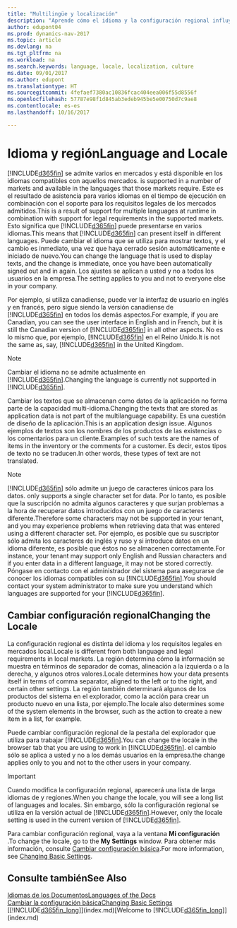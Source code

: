 ```yaml
---
title: "Multilingüe y localización"
description: "Aprende cómo el idioma y la configuración regional influyen en la experiencia de Dynamics NAV."
author: edupont04
ms.prod: dynamics-nav-2017
ms.topic: article
ms.devlang: na
ms.tgt_pltfrm: na
ms.workload: na
ms.search.keywords: language, locale, localization, culture
ms.date: 09/01/2017
ms.author: edupont
ms.translationtype: HT
ms.sourcegitcommit: 4fefaef7380ac10836fcac404eea006f55d8556f
ms.openlocfilehash: 57787e98f1d845ab3edeb945be5e00750d7c9ae8
ms.contentlocale: es-es
ms.lasthandoff: 10/16/2017

---
```

# <a name="language-and-locale"></a><span data-ttu-id="20dea-103">Idioma y región</span><span class="sxs-lookup"><span data-stu-id="20dea-103">Language and Locale</span></span>
[!INCLUDE[d365fin](includes/d365fin_md.md)]<span data-ttu-id="20dea-104"> se admite varios en mercados y está disponible en los idiomas compatibles con aquellos mercados.</span><span class="sxs-lookup"><span data-stu-id="20dea-104"> is supported in a number of markets and available in the languages that those markets require.</span></span> <span data-ttu-id="20dea-105">Este es el resultado de asistencia para varios idiomas en el tiempo de ejecución en combinación con el soporte para los requisitos legales de los mercados admitidos.</span><span class="sxs-lookup"><span data-stu-id="20dea-105">This is a result of support for multiple languages at runtime in combination with support for legal requirements in the supported markets.</span></span> <span data-ttu-id="20dea-106">Esto significa que [!INCLUDE[d365fin](includes/d365fin_md.md)] puede presentarse en varios idiomas.</span><span class="sxs-lookup"><span data-stu-id="20dea-106">This means that [!INCLUDE[d365fin](includes/d365fin_md.md)] can present itself in different languages.</span></span> <span data-ttu-id="20dea-107">Puede cambiar el idioma que se utiliza para mostrar textos, y el cambio es inmediato, una vez que haya cerrado sesión automáticamente e iniciado de nuevo.</span><span class="sxs-lookup"><span data-stu-id="20dea-107">You can change the language that is used to display texts, and the change is immediate, once you have been automatically signed out and in again.</span></span> <span data-ttu-id="20dea-108">Los ajustes se aplican a usted y no a todos los usuarios en la empresa.</span><span class="sxs-lookup"><span data-stu-id="20dea-108">The setting applies to you and not to everyone else in your company.</span></span>  

<span data-ttu-id="20dea-109">Por ejemplo, si utiliza canadiense, puede ver la interfaz de usuario en inglés y en francés, pero sigue siendo la versión canadiense de [!INCLUDE[d365fin](includes/d365fin_md.md)] en todos los demás aspectos.</span><span class="sxs-lookup"><span data-stu-id="20dea-109">For example, if you are Canadian, you can see the user interface in English and in French, but it is still the Canadian version of [!INCLUDE[d365fin](includes/d365fin_md.md)] in all other aspects.</span></span> <span data-ttu-id="20dea-110">No es lo mismo que, por ejemplo, [!INCLUDE[d365fin](includes/d365fin_md.md)] en el Reino Unido.</span><span class="sxs-lookup"><span data-stu-id="20dea-110">It is not the same as, say, [!INCLUDE[d365fin](includes/d365fin_md.md)] in the United Kingdom.</span></span>  

> [!NOTE]  
>  <span data-ttu-id="20dea-111">Cambiar el idioma no se admite actualmente en [!INCLUDE[d365fin](includes/d365fin_md.md)].</span><span class="sxs-lookup"><span data-stu-id="20dea-111">Changing the language is currently not supported in [!INCLUDE[d365fin](includes/d365fin_md.md)].</span></span>

<span data-ttu-id="20dea-112">Cambiar los textos que se almacenan como datos de la aplicación no forma parte de la capacidad multi-idioma.</span><span class="sxs-lookup"><span data-stu-id="20dea-112">Changing the texts that are stored as application data is not part of the multilanguage capability.</span></span> <span data-ttu-id="20dea-113">Es una cuestión de diseño de la aplicación.</span><span class="sxs-lookup"><span data-stu-id="20dea-113">This is an application design issue.</span></span> <span data-ttu-id="20dea-114">Algunos ejemplos de textos son los nombres de los productos de las existencias o los comentarios para un cliente.</span><span class="sxs-lookup"><span data-stu-id="20dea-114">Examples of such texts are the names of items in the inventory or the comments for a customer.</span></span> <span data-ttu-id="20dea-115">Es decir, estos tipos de texto no se traducen.</span><span class="sxs-lookup"><span data-stu-id="20dea-115">In other words, these types of text are not translated.</span></span>  

> [!NOTE]  
>  [!INCLUDE[d365fin](includes/d365fin_md.md)]<span data-ttu-id="20dea-116"> sólo admite un juego de caracteres únicos para los datos.</span><span class="sxs-lookup"><span data-stu-id="20dea-116"> only supports a single character set for data.</span></span> <span data-ttu-id="20dea-117">Por lo tanto, es posible que la suscripción no admita algunos caracteres y que surjan problemas a la hora de recuperar datos introducidos con un juego de caracteres diferente.</span><span class="sxs-lookup"><span data-stu-id="20dea-117">Therefore some characters may not be supported in your tenant, and you may experience problems when retrieving data that was entered using a different character set.</span></span> <span data-ttu-id="20dea-118">Por ejemplo, es posible que su suscriptor sólo admita los caracteres de inglés y ruso y si introduce datos en un idioma diferente, es posible que éstos no se almacenen correctamente.</span><span class="sxs-lookup"><span data-stu-id="20dea-118">For instance, your tenant may support only English and Russian characters and if you enter data in a different language, it may not be stored correctly.</span></span> <span data-ttu-id="20dea-119">Póngase en contacto con el administrador del sistema para asegurarse de conocer los idiomas compatibles con su [!INCLUDE[d365fin](includes/d365fin_md.md)].</span><span class="sxs-lookup"><span data-stu-id="20dea-119">You should contact your system administrator to make sure you understand which languages are supported for your [!INCLUDE[d365fin](includes/d365fin_md.md)].</span></span>  

## <a name="changing-the-locale"></a><span data-ttu-id="20dea-120">Cambiar configuración regional</span><span class="sxs-lookup"><span data-stu-id="20dea-120">Changing the Locale</span></span>
<span data-ttu-id="20dea-121">La configuración regional es distinta del idioma y los requisitos legales en mercados local.</span><span class="sxs-lookup"><span data-stu-id="20dea-121">Locale is different from both language and legal requirements in local markets.</span></span> <span data-ttu-id="20dea-122">La región determina cómo la información se muestra en términos de separador de comas, alineación a la izquierda o a la derecha, y algunos otros valores.</span><span class="sxs-lookup"><span data-stu-id="20dea-122">Locale determines how your data presents itself in terms of comma separator, aligned to the left or to the right, and certain other settings.</span></span> <span data-ttu-id="20dea-123">La región también determinará algunos de los productos del sistema en el explorador, como la acción para crear un producto nuevo en una lista, por ejemplo.</span><span class="sxs-lookup"><span data-stu-id="20dea-123">The locale also determines some of the system elements in the browser, such as the action to create a new item in a list, for example.</span></span>  

<span data-ttu-id="20dea-124">Puede cambiar configuración regional de la pestaña del explorador que utiliza para trabajar [!INCLUDE[d365fin](includes/d365fin_md.md)].</span><span class="sxs-lookup"><span data-stu-id="20dea-124">You can change the locale in the browser tab that you are using to work in [!INCLUDE[d365fin](includes/d365fin_md.md)].</span></span> <span data-ttu-id="20dea-125">el cambio sólo se aplica a usted y no a los demás usuarios en la empresa.</span><span class="sxs-lookup"><span data-stu-id="20dea-125">the change applies only to you and not to the other users in your company.</span></span>  

> [!IMPORTANT]  
>  <span data-ttu-id="20dea-126">Cuando modifica la configuración regional, aparecerá una lista de larga idiomas de y regiones.</span><span class="sxs-lookup"><span data-stu-id="20dea-126">When you change the locale, you will see a long list of languages and locales.</span></span> <span data-ttu-id="20dea-127">Sin embargo, sólo la configuración regional se utiliza en la versión actual de [!INCLUDE[d365fin](includes/d365fin_md.md)].</span><span class="sxs-lookup"><span data-stu-id="20dea-127">However, only the locale setting is used in the current version of [!INCLUDE[d365fin](includes/d365fin_md.md)].</span></span>  

<span data-ttu-id="20dea-128">Para cambiar configuración regional, vaya a la ventana **Mi configuración** .</span><span class="sxs-lookup"><span data-stu-id="20dea-128">To change the locale, go to the **My Settings** window.</span></span> <span data-ttu-id="20dea-129">Para obtener más información, consulte [Cambiar configuración básica](ui-change-basic-settings.md).</span><span class="sxs-lookup"><span data-stu-id="20dea-129">For more information, see [Changing Basic Settings](ui-change-basic-settings.md).</span></span>  

## <a name="see-also"></a><span data-ttu-id="20dea-130">Consulte también</span><span class="sxs-lookup"><span data-stu-id="20dea-130">See Also</span></span>  
[<span data-ttu-id="20dea-131">Idiomas de los Documentos</span><span class="sxs-lookup"><span data-stu-id="20dea-131">Languages of the Docs</span></span>](about-languages.md)  
[<span data-ttu-id="20dea-132">Cambiar la configuración básica</span><span class="sxs-lookup"><span data-stu-id="20dea-132">Changing Basic Settings</span></span>](ui-change-basic-settings.md)  
<span data-ttu-id="20dea-133">[[!INCLUDE[d365fin_long](includes/d365fin_long_md.md)]](index.md)</span><span class="sxs-lookup"><span data-stu-id="20dea-133">[Welcome to [!INCLUDE[d365fin_long](includes/d365fin_long_md.md)]](index.md)</span></span>  


